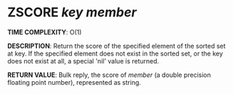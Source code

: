 # ZSCORE *key member*

**TIME COMPLEXITY**:
O(1)

**DESCRIPTION**:
Return the score of the specified element of the sorted set at key. If the
specified element does not exist in the sorted set, or the key does not exist
at all, a special 'nil' value is returned.

**RETURN VALUE**:
Bulk reply, the score of *member* (a double precision floating point number), represented as string.
